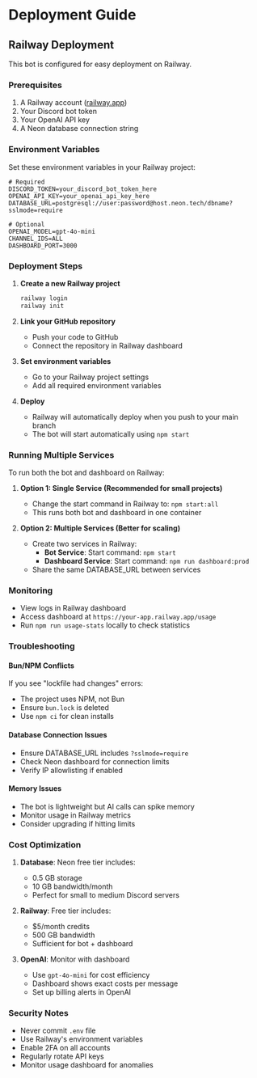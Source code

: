 # Deployment Guide

## Railway Deployment

This bot is configured for easy deployment on Railway.

### Prerequisites

1. A Railway account ([railway.app](https://railway.app))
2. Your Discord bot token
3. Your OpenAI API key
4. A Neon database connection string

### Environment Variables

Set these environment variables in your Railway project:

```env
# Required
DISCORD_TOKEN=your_discord_bot_token_here
OPENAI_API_KEY=your_openai_api_key_here
DATABASE_URL=postgresql://user:password@host.neon.tech/dbname?sslmode=require

# Optional
OPENAI_MODEL=gpt-4o-mini
CHANNEL_IDS=ALL
DASHBOARD_PORT=3000
```

### Deployment Steps

1. **Create a new Railway project**
   ```bash
   railway login
   railway init
   ```

2. **Link your GitHub repository**
   - Push your code to GitHub
   - Connect the repository in Railway dashboard

3. **Set environment variables**
   - Go to your Railway project settings
   - Add all required environment variables

4. **Deploy**
   - Railway will automatically deploy when you push to your main branch
   - The bot will start automatically using `npm start`

### Running Multiple Services

To run both the bot and dashboard on Railway:

1. **Option 1: Single Service (Recommended for small projects)**
   - Change the start command in Railway to: `npm start:all`
   - This runs both bot and dashboard in one container

2. **Option 2: Multiple Services (Better for scaling)**
   - Create two services in Railway:
     - **Bot Service**: Start command: `npm start`
     - **Dashboard Service**: Start command: `npm run dashboard:prod`
   - Share the same DATABASE_URL between services

### Monitoring

- View logs in Railway dashboard
- Access dashboard at `https://your-app.railway.app/usage`
- Run `npm run usage-stats` locally to check statistics

### Troubleshooting

#### Bun/NPM Conflicts
If you see "lockfile had changes" errors:
- The project uses NPM, not Bun
- Ensure `bun.lock` is deleted
- Use `npm ci` for clean installs

#### Database Connection Issues
- Ensure DATABASE_URL includes `?sslmode=require`
- Check Neon dashboard for connection limits
- Verify IP allowlisting if enabled

#### Memory Issues
- The bot is lightweight but AI calls can spike memory
- Monitor usage in Railway metrics
- Consider upgrading if hitting limits

### Cost Optimization

1. **Database**: Neon free tier includes:
   - 0.5 GB storage
   - 10 GB bandwidth/month
   - Perfect for small to medium Discord servers

2. **Railway**: Free tier includes:
   - $5/month credits
   - 500 GB bandwidth
   - Sufficient for bot + dashboard

3. **OpenAI**: Monitor with dashboard
   - Use `gpt-4o-mini` for cost efficiency
   - Dashboard shows exact costs per message
   - Set up billing alerts in OpenAI

### Security Notes

- Never commit `.env` file
- Use Railway's environment variables
- Enable 2FA on all accounts
- Regularly rotate API keys
- Monitor usage dashboard for anomalies
